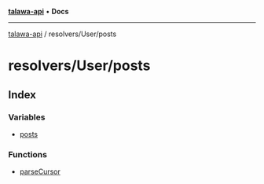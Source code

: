 [**talawa-api**](../../../README.md) • **Docs**

***

[talawa-api](../../../modules.md) / resolvers/User/posts

# resolvers/User/posts

## Index

### Variables

- [posts](variables/posts.md)

### Functions

- [parseCursor](functions/parseCursor.md)
